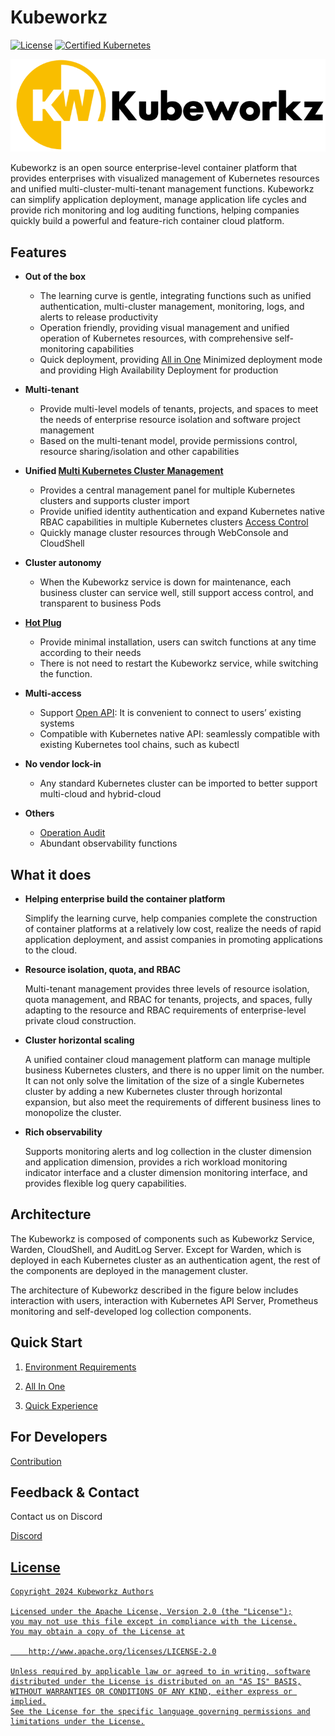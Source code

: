 # Kubeworkz

[![License](http://img.shields.io/badge/license-apache%20v2-blue.svg)](https://github.com/saashqdev/kubeworkz/blob/main/LICENSE)  [![Certified Kubernetes](https://img.shields.io/badge/Certified%20Kubernetes-yes-brightgreen)](https://landscape.cncf.io/card-mode?category=certified-kubernetes-distribution&grouping=category&selected=kube-kube)


![logo](./docs/logo.png)

Kubeworkz is an open source enterprise-level container platform that provides enterprises with visualized management of Kubernetes resources and unified multi-cluster-multi-tenant management functions. Kubeworkz can simplify application deployment, manage application life cycles and provide rich monitoring and log auditing functions, helping companies quickly build a powerful and feature-rich container cloud platform.

## Features

- **Out of the box**
  - The learning curve is gentle, integrating functions such as unified authentication, multi-cluster management, monitoring, logs, and alerts to release productivity
  - Operation friendly, providing visual management and unified operation of Kubernetes resources, with comprehensive self-monitoring capabilities
  - Quick deployment, providing [All in One](https://kubeworkz.io/docs/quick-start/installation/) Minimized deployment mode and providing High Availability Deployment for production

- **Multi-tenant**
  
  - Provide multi-level models of tenants, projects, and spaces to meet the needs of enterprise resource isolation and software project management
  - Based on the multi-tenant model, provide permissions control, resource sharing/isolation and other capabilities
  
- **Unified [Multi Kubernetes Cluster Management](https://kubeworkz.io/docs/user-guide/administration/k8s-cluster/multi-k8s-cluster-mgr/)**
  - Provides a central management panel for multiple Kubernetes clusters and supports cluster import
  - Provide unified identity authentication and expand Kubernetes native RBAC capabilities in multiple Kubernetes clusters [Access Control](https://www.kubeworkz.io/docs/user-guide/administration/role/)
  - Quickly manage cluster resources through WebConsole and CloudShell

- **Cluster autonomy**
  - When the Kubeworkz service is down for maintenance, each business cluster can service well, still support access control, and transparent to business Pods

- **[Hot Plug](https://kubeworkz.io/docs/installation-guide/enable-plugins/)**
  - Provide minimal installation, users can switch functions at any time according to their needs
  - There is not need to restart the Kubeworkz service, while switching the function.

- **Multi-access**
  - Support [Open API](https://kubeworkz.io/docs/developer-guide/openapi-guide/): It is convenient to connect to users’ existing systems
  - Compatible with Kubernetes native API: seamlessly compatible with existing Kubernetes tool chains, such as kubectl
- **No vendor lock-in**
  - Any standard Kubernetes cluster can be imported to better support multi-cloud and hybrid-cloud

- **Others**

  - [Operation Audit](https://kubeworkz.io/docs/user-guide/administration/audit/)
  - Abundant observability functions


## What it does

- **Helping enterprise build the container platform**

  Simplify the learning curve, help companies complete the construction of container platforms at a relatively low cost, realize the needs of rapid application deployment, and assist companies in promoting applications to the cloud.

- **Resource isolation, quota, and RBAC**

  Multi-tenant management provides three levels of resource isolation, quota management, and RBAC for tenants, projects, and spaces, fully adapting to the resource and RBAC requirements of enterprise-level private cloud construction.

- **Cluster horizontal scaling**

  A unified container cloud management platform can manage multiple business Kubernetes clusters, and there is no upper limit on the number. It can not only solve the limitation of the size of a single Kubernetes cluster by adding a new Kubernetes cluster through horizontal expansion, but also meet the requirements of different business lines to monopolize the cluster.

- **Rich observability**

  Supports monitoring alerts and log collection in the cluster dimension and application dimension, provides a rich workload monitoring indicator interface and a cluster dimension monitoring interface, and provides flexible log query capabilities.

## Architecture

The Kubeworkz is composed of components such as Kubeworkz Service, Warden, CloudShell, and AuditLog Server. Except for Warden, which is deployed in each Kubernetes cluster as an authentication agent, the rest of the components are deployed in the management cluster.

The architecture of Kubeworkz described in the figure below includes interaction with users, interaction with Kubernetes API Server, Prometheus monitoring and self-developed log collection components.

## Quick Start

1. [Environment Requirements](https://kubeworkz.io/docs/installation-guide/requirement/)

2. [All In One](https://kubeworkz.io/docs/quick-start/installation/)

3. [Quick Experience](https://kubeworkz.io/docs/quick-start/quick-experience/)

## For Developers

[Contribution](https://kubeworkz.io/docs/developer-guide/contributing/)

## Feedback & Contact

Contact us on Discord

<p><a href="https://discord.gg/3AEXNCcdn9">Discord</p>

## License

```
Copyright 2024 Kubeworkz Authors

Licensed under the Apache License, Version 2.0 (the "License");
you may not use this file except in compliance with the License.
You may obtain a copy of the License at

    http://www.apache.org/licenses/LICENSE-2.0

Unless required by applicable law or agreed to in writing, software
distributed under the License is distributed on an "AS IS" BASIS,
WITHOUT WARRANTIES OR CONDITIONS OF ANY KIND, either express or implied.
See the License for the specific language governing permissions and
limitations under the License.
```
